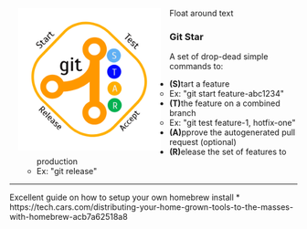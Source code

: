 <p>
<img src="logo.png" width="250" style="padding: 0 15px; float: left;">
</p>
<p>
	Float around text
</p>
<h3>Git Star</h3>
A set of drop-dead simple commands to:
<ul>
	<li><ul><b>(S)</b>tart a feature 
		<li>Ex: "git start feature-abc1234"</ul>
	<li><ul><b>(T)</b>the feature on a combined branch 
		<li>Ex: "git test feature-1, hotfix-one"</ul>
	<li><ul><b>(A)</b>pprove the autogenerated pull request (optional)
		</ul>
	<li><ul><b>(R)</b>elease the set of features to production
		<li>Ex: "git release"</ul>	
</ul>


<hr> Excellent guide on how to setup your own homebrew install
	* https://tech.cars.com/distributing-your-home-grown-tools-to-the-masses-with-homebrew-acb7a62518a8


